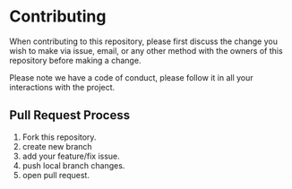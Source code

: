 # Contributing

When contributing to this repository, please first discuss the change you wish to make via issue,
email, or any other method with the owners of this repository before making a change. 

Please note we have a code of conduct, please follow it in all your interactions with the project.

## Pull Request Process

1. Fork this repository.
2. create new branch
3. add your feature/fix issue.
4. push local branch changes.
5. open pull request.
